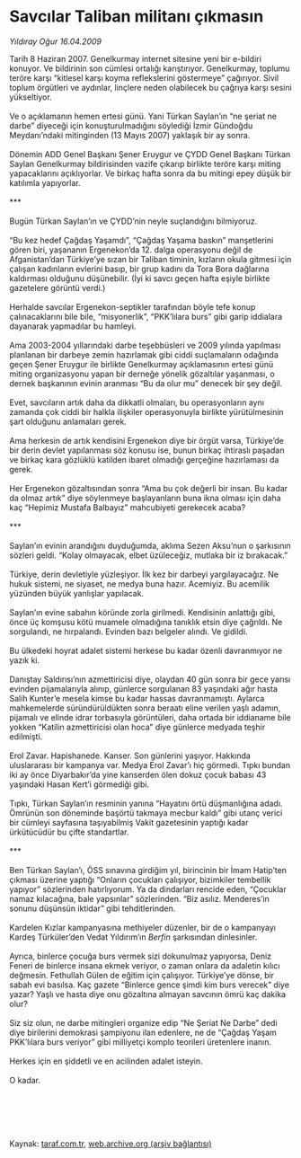 # Savcılar Taliban militanı çıkmasın

*Yıldıray Oğur 16.04.2009*

<div class="taraf_structure_2col_1zq">
<div class="margen_n">



 <p>Tarih 8 Haziran 2007. Genelkurmay internet sitesine yeni bir e-bildiri konuyor. Ve bildirinin son cümlesi ortalığı karıştırıyor. Genelkurmay, toplumu teröre karşı “kitlesel karşı koyma reflekslerini göstermeye” çağırıyor. Sivil toplum örgütleri ve aydınlar, linçlere neden olabilecek bu çağrıya karşı sesini yükseltiyor. <br/><br/>Ve o açıklamanın hemen ertesi günü. Yani Türkan Saylan’ın “ne şeriat ne darbe” diyeceği için konuşturulmadığını söylediği İzmir Gündoğdu Meydanı’ndaki mitinginden (13 Mayıs 2007) yaklaşık bir ay sonra. <br/><br/>Dönemin ADD Genel Başkanı Şener Eruygur ve ÇYDD Genel Başkanı Türkan Saylan Genelkurmay bildirisinden vazife çıkarıp birlikte teröre karşı miting yapacaklarını açıklıyorlar. Ve birkaç hafta sonra da bu mitingi epey düşük bir katılımla yapıyorlar. <br/><br/>*** <br/><br/>Bugün Türkan Saylan’ın ve ÇYDD’nin neyle suçlandığını bilmiyoruz. <br/><br/>“Bu kez hedef Çağdaş Yaşamdı”, “Çağdaş Yaşama baskın” manşetlerini gören biri, yaşananın Ergenekon’da 12. dalga operasyonu değil de Afganistan’dan Türkiye’ye sızan bir Taliban timinin, kızların okula gitmesi için çalışan kadınların evlerini basıp, bir grup kadını da Tora Bora dağlarına kaldırması olduğunu düşünebilir. (İyi ki savcı geçen hafta eşiyle birlikte gazetelere görüntü verdi.) <br/><br/>Herhalde savcılar Ergenekon-septikler tarafından böyle tefe konup çalınacaklarını bile bile, “misyonerlik”, “PKK’lılara burs” gibi garip iddialara dayanarak yapmadılar bu hamleyi. <br/><br/>Ama 2003-2004 yıllarındaki darbe teşebbüsleri ve 2009 yılında yapılması planlanan bir darbeye zemin hazırlamak gibi ciddi suçlamaların odağında geçen Şener Eruygur ile birlikte Genelkurmay açıklamasının ertesi günü miting organizasyonu yapan bir derneğe yönelik gözaltılar yaşanması, o dernek başkanının evinin aranması “Bu da olur mu” denecek bir şey değil. <br/><br/>Evet, savcıların artık daha da dikkatli olmaları, bu operasyonların aynı zamanda çok ciddi bir halkla ilişkiler operasyonuyla birlikte yürütülmesinin şart olduğunu anlamaları gerek. <br/><br/>Ama herkesin de artık kendisini Ergenekon diye bir örgüt varsa, Türkiye’de bir derin devlet yapılanması söz konusu ise, bunun birkaç ihtiraslı paşadan ve birkaç kara gözlüklü katilden ibaret olmadığı gerçeğine hazırlaması da gerek. <br/><br/>Her Ergenekon gözaltısından sonra “Ama bu çok değerli bir insan. Bu kadar da olmaz artık” diye söylenmeye başlayanların buna ikna olması için daha kaç “Hepimiz Mustafa Balbayız” mahcubiyeti gerekecek acaba? <br/><br/>*** <br/><br/>Saylan’ın evinin arandığını duyduğumda, aklıma Sezen Aksu’nun o şarkısının sözleri geldi. “Kolay olmayacak, elbet üzüleceğiz, mutlaka bir iz bırakacak.” <br/><br/>Türkiye, derin devletiyle yüzleşiyor. İlk kez bir darbeyi yargılayacağız. Ne hukuk sistemi, ne siyaset, ne medya buna hazır. Acemiyiz. Bu acemilik yüzünden büyük yanlışlar yapılacak. <br/><br/>Saylan’ın evine sabahın köründe zorla girilmedi. Kendisinin anlattığı gibi, önce üç komşusu kötü muamele olmadığına tanıklık etsin diye çağrıldı. Ne sorgulandı, ne hırpalandı. Evinden bazı belgeler alındı. Ve gidildi. <br/><br/>Bu ülkedeki hoyrat adalet sistemi herkese bu kadar özenli davranmıyor ne yazık ki. <br/><br/>Danıştay Saldırısı’nın azmettiricisi diye, olaydan 40 gün sonra bir gece yarısı evinden pijamalarıyla alınıp, günlerce sorgulanan 83 yaşındaki ağır hasta Salih Kunter’e mesela kimse bu kadar hassas davranmamıştı. Aylarca mahkemelerde süründürüldükten sonra beraatı eline verilen yaşlı adamın, pijamalı ve elinde idrar torbasıyla görüntüleri, daha ortada bir iddianame bile yokken “Katilin azmettiricisi olan hoca” diye günlerce medyada teşhir edilmişti. <br/><br/>Erol Zavar. Hapishanede. Kanser. Son günlerini yaşıyor. Hakkında uluslararası bir kampanya var. Medya Erol Zavar’ı hiç görmedi. Tıpkı bundan iki ay önce Diyarbakır’da yine kanserden ölen dokuz çocuk babası 43 yaşındaki Hasan Kert’i görmediği gibi. <br/><br/>Tıpkı, Türkan Saylan’ın resminin yanına “Hayatını örtü düşmanlığına adadı. Ömrünün son döneminde başörtü takmaya mecbur kaldı” gibi utanç verici bir cümleyi sayfasına taşıyabilmiş Vakit gazetesinin yaptığı kadar ürkütücüdür bu çifte standartlar. <br/><br/>*** <br/><br/>Ben Türkan Saylan’ı, ÖSS sınavına girdiğim yıl, birincinin bir İmam Hatip’ten çıkması üzerine yaptığı “Onların çocukları çalışıyor, bizimkiler tembellik yapıyor” sözlerinden hatırlıyorum. Ya da dindarları rencide eden, “Çocuklar namaz kılacağına, bale yapsınlar” sözlerinden. “Biz asılız. Menderes’in sonunu düşünsün iktidar” gibi tehditlerinden. <br/><br/>Kardelen Kızlar kampanyasına methiyeler düzenler, bir de o kampanyayı Kardeş Türküler’den Vedat Yıldırım’ın <i>Berfin</i> şarkısından dinlesinler. <br/><br/>Ayrıca, binlerce çocuğa burs vermek sizi dokunulmaz yapıyorsa, Deniz Feneri de binlerce insana ekmek veriyor, o zaman onlara da adaletin kılıcı değmesin. Fethullah Gülen de eğitim için çalışıyor. Türkiye’ye dönse, bir sabah evi basılsa. Kaç gazete “Binlerce gence şimdi kim burs verecek” diye yazar? Yaşlı ve hasta diye onu gözaltına almayan savcının ömrü kaç dakika olur? <br/><br/>Siz siz olun, ne darbe mitingleri organize edip “Ne Şeriat Ne Darbe” dedi diye birilerini demokrasi şampiyonu ilan edenlere, ne de “Çağdaş Yaşam PKK’lılara burs veriyor” gibi milliyetçi komplo teorileri üretenlere inanın. <br/><br/>Herkes için en şiddetli ve en acilinden adalet isteyin. <br/><br/>O kadar.</p>
<br/>
<br/>
<br/>



<br/>


<div id="taraf_not">
</div>

</div>


</div>

Kaynak: [taraf.com.tr](http://www.taraf.com.tr:80/makale/5063.htm), [web.archive.org (arşiv bağlantısı)](http://web.archive.org/web/20090913020417/http://www.taraf.com.tr:80/makale/5063.htm)
